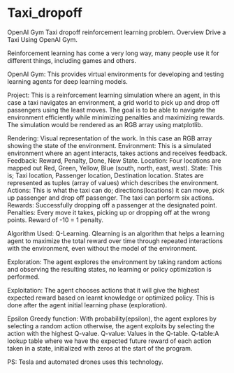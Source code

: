 # Taxi_dropoff
OpenAI Gym Taxi dropoff reinforcement learning problem.
Overview Drive a Taxi Using OpenAI Gym.

Reinforcement learning has come a very long way, many people use it for different things, including games and others.

OpenAI Gym: This provides virtual environments for developing and testing learning agents for deep learning models.

Project: This is a reinforcement learning simulation where an agent, in this case a taxi navigates an environment, a grid world to pick up and drop off passengers using the least moves. The goal is to be able to navigate the environment efficiently while minimizing penalties and maximizing rewards. The simulation would be rendered as an RGB array using matplotlib.

Rendering: Visual representation of the work. In this case an RGB array showing the state of the environment. Environment: This is a simulated environment where an agent interacts, takes actions and receives feedback. Feedback: Reward, Penalty, Done, New State. Location: Four locations are mapped out Red, Green, Yellow, Blue (south, north, east, west). State: This is; Taxi location, Passenger location, Destination location. States are represented as tuples (array of values) which describes the environment. Actions: This is what the taxi can do; directions(locations) it can move, pick up passenger and drop off passenger. The taxi can perform six actions. Rewards: Successfully dropping off a passenger at the designated point. Penalties: Every move it takes, picking up or dropping off at the wrong points. Reward of -10 = 1 penalty.

Algorithm Used: Q-Learning. Qlearning is an algorithm that helps a learning agent to maximize the total reward over time through repeated interactions with the environment, even without the model of the environment.

Exploration: The agent explores the environment by taking random actions and observing the resulting states, no learning or policy optimization is performed.

Exploitation: The agent chooses actions that it will give the highest expected reward based on learnt knowledge or optimized policy. This is done after the agent initial learning phase (exploration).

Epsilon Greedy function: With probability(epsilon), the agent explores by selecting a random action otherwise, the agent exploits by selecting the action with the highest Q-value. Q-value: Values in the Q-table. Q-table:A lookup table where we have the expected future reward of each action taken in a state, initialized with zeros at the start of the program.

PS: Tesla and automated drones uses this technology.
